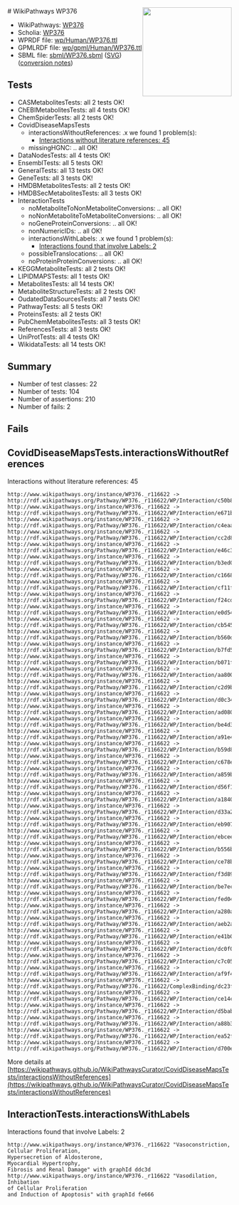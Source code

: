 <img style="float: right; width: 200px" src="../logo.png" />
# WikiPathways WP376

* WikiPathways: [WP376](https://identifiers.org/wikipathways:WP376)
* Scholia: [WP376](https://scholia.toolforge.org/wikipathways/WP376)
* WPRDF file: [wp/Human/WP376.ttl](../wp/Human/WP376.ttl)
* GPMLRDF file: [wp/gpml/Human/WP376.ttl](../wp/gpml/Human/WP376.ttl)
* SBML file: [sbml/WP376.sbml](../sbml/WP376.sbml) ([SVG](../sbml/WP376.svg)) ([conversion notes](../sbml/WP376.txt))

## Tests
* CASMetabolitesTests: all 2 tests OK!
* ChEBIMetabolitesTests: all 4 tests OK!
* ChemSpiderTests: all 2 tests OK!
* CovidDiseaseMapsTests
    * interactionsWithoutReferences: .x we found 1 problem(s):
        * [Interactions without literature references: 45](#9701cd43)
    * missingHGNC: .. all OK!
* DataNodesTests: all 4 tests OK!
* EnsemblTests: all 5 tests OK!
* GeneralTests: all 13 tests OK!
* GeneTests: all 3 tests OK!
* HMDBMetabolitesTests: all 2 tests OK!
* HMDBSecMetabolitesTests: all 3 tests OK!
* InteractionTests
    * noMetaboliteToNonMetaboliteConversions: .. all OK!
    * noNonMetaboliteToMetaboliteConversions: .. all OK!
    * noGeneProteinConversions: .. all OK!
    * nonNumericIDs: .. all OK!
    * interactionsWithLabels: .x we found 1 problem(s):
        * [Interactions found that involve Labels: 2](#630d2679)
    * possibleTranslocations: .. all OK!
    * noProteinProteinConversions: .. all OK!
* KEGGMetaboliteTests: all 2 tests OK!
* LIPIDMAPSTests: all 1 tests OK!
* MetabolitesTests: all 14 tests OK!
* MetaboliteStructureTests: all 2 tests OK!
* OudatedDataSourcesTests: all 7 tests OK!
* PathwayTests: all 5 tests OK!
* ProteinsTests: all 2 tests OK!
* PubChemMetabolitesTests: all 3 tests OK!
* ReferencesTests: all 3 tests OK!
* UniProtTests: all 4 tests OK!
* WikidataTests: all 14 tests OK!


## Summary

* Number of test classes: 22
* Number of tests: 104
* Number of assertions: 210
* Number of fails: 2

## Fails

<a name="9701cd43" />

## CovidDiseaseMapsTests.interactionsWithoutReferences

Interactions without literature references: 45
```
http://www.wikipathways.org/instance/WP376._r116622 -> http://rdf.wikipathways.org/Pathway/WP376._r116622/WP/Interaction/c50b8
http://www.wikipathways.org/instance/WP376._r116622 -> http://rdf.wikipathways.org/Pathway/WP376._r116622/WP/Interaction/e671b
http://www.wikipathways.org/instance/WP376._r116622 -> http://rdf.wikipathways.org/Pathway/WP376._r116622/WP/Interaction/c4eaa
http://www.wikipathways.org/instance/WP376._r116622 -> http://rdf.wikipathways.org/Pathway/WP376._r116622/WP/Interaction/cc2d8
http://www.wikipathways.org/instance/WP376._r116622 -> http://rdf.wikipathways.org/Pathway/WP376._r116622/WP/Interaction/e46c3
http://www.wikipathways.org/instance/WP376._r116622 -> http://rdf.wikipathways.org/Pathway/WP376._r116622/WP/Interaction/b3ed0
http://www.wikipathways.org/instance/WP376._r116622 -> http://rdf.wikipathways.org/Pathway/WP376._r116622/WP/Interaction/c1668
http://www.wikipathways.org/instance/WP376._r116622 -> http://rdf.wikipathways.org/Pathway/WP376._r116622/WP/Interaction/cf11f
http://www.wikipathways.org/instance/WP376._r116622 -> http://rdf.wikipathways.org/Pathway/WP376._r116622/WP/Interaction/f24cd
http://www.wikipathways.org/instance/WP376._r116622 -> http://rdf.wikipathways.org/Pathway/WP376._r116622/WP/Interaction/e0d54
http://www.wikipathways.org/instance/WP376._r116622 -> http://rdf.wikipathways.org/Pathway/WP376._r116622/WP/Interaction/cb545
http://www.wikipathways.org/instance/WP376._r116622 -> http://rdf.wikipathways.org/Pathway/WP376._r116622/WP/Interaction/b560d
http://www.wikipathways.org/instance/WP376._r116622 -> http://rdf.wikipathways.org/Pathway/WP376._r116622/WP/Interaction/b7fd5
http://www.wikipathways.org/instance/WP376._r116622 -> http://rdf.wikipathways.org/Pathway/WP376._r116622/WP/Interaction/b071f
http://www.wikipathways.org/instance/WP376._r116622 -> http://rdf.wikipathways.org/Pathway/WP376._r116622/WP/Interaction/aa800
http://www.wikipathways.org/instance/WP376._r116622 -> http://rdf.wikipathways.org/Pathway/WP376._r116622/WP/Interaction/c2d9b
http://www.wikipathways.org/instance/WP376._r116622 -> http://rdf.wikipathways.org/Pathway/WP376._r116622/WP/Interaction/d0c34
http://www.wikipathways.org/instance/WP376._r116622 -> http://rdf.wikipathways.org/Pathway/WP376._r116622/WP/Interaction/ad080
http://www.wikipathways.org/instance/WP376._r116622 -> http://rdf.wikipathways.org/Pathway/WP376._r116622/WP/Interaction/be4d3
http://www.wikipathways.org/instance/WP376._r116622 -> http://rdf.wikipathways.org/Pathway/WP376._r116622/WP/Interaction/a91e4
http://www.wikipathways.org/instance/WP376._r116622 -> http://rdf.wikipathways.org/Pathway/WP376._r116622/WP/Interaction/b59d8
http://www.wikipathways.org/instance/WP376._r116622 -> http://rdf.wikipathways.org/Pathway/WP376._r116622/WP/Interaction/c678e
http://www.wikipathways.org/instance/WP376._r116622 -> http://rdf.wikipathways.org/Pathway/WP376._r116622/WP/Interaction/a859b
http://www.wikipathways.org/instance/WP376._r116622 -> http://rdf.wikipathways.org/Pathway/WP376._r116622/WP/Interaction/d56f1
http://www.wikipathways.org/instance/WP376._r116622 -> http://rdf.wikipathways.org/Pathway/WP376._r116622/WP/Interaction/a1840
http://www.wikipathways.org/instance/WP376._r116622 -> http://rdf.wikipathways.org/Pathway/WP376._r116622/WP/Interaction/d33a2
http://www.wikipathways.org/instance/WP376._r116622 -> http://rdf.wikipathways.org/Pathway/WP376._r116622/WP/Interaction/eb907
http://www.wikipathways.org/instance/WP376._r116622 -> http://rdf.wikipathways.org/Pathway/WP376._r116622/WP/Interaction/ebcee
http://www.wikipathways.org/instance/WP376._r116622 -> http://rdf.wikipathways.org/Pathway/WP376._r116622/WP/Interaction/b556b
http://www.wikipathways.org/instance/WP376._r116622 -> http://rdf.wikipathways.org/Pathway/WP376._r116622/WP/Interaction/ce78b
http://www.wikipathways.org/instance/WP376._r116622 -> http://rdf.wikipathways.org/Pathway/WP376._r116622/WP/Interaction/f3d89
http://www.wikipathways.org/instance/WP376._r116622 -> http://rdf.wikipathways.org/Pathway/WP376._r116622/WP/Interaction/be7ec
http://www.wikipathways.org/instance/WP376._r116622 -> http://rdf.wikipathways.org/Pathway/WP376._r116622/WP/Interaction/fed04
http://www.wikipathways.org/instance/WP376._r116622 -> http://rdf.wikipathways.org/Pathway/WP376._r116622/WP/Interaction/a280a
http://www.wikipathways.org/instance/WP376._r116622 -> http://rdf.wikipathways.org/Pathway/WP376._r116622/WP/Interaction/aeb2a
http://www.wikipathways.org/instance/WP376._r116622 -> http://rdf.wikipathways.org/Pathway/WP376._r116622/WP/Interaction/e41b0
http://www.wikipathways.org/instance/WP376._r116622 -> http://rdf.wikipathways.org/Pathway/WP376._r116622/WP/Interaction/dc0f0
http://www.wikipathways.org/instance/WP376._r116622 -> http://rdf.wikipathways.org/Pathway/WP376._r116622/WP/Interaction/c7c05
http://www.wikipathways.org/instance/WP376._r116622 -> http://rdf.wikipathways.org/Pathway/WP376._r116622/WP/Interaction/af9f4
http://www.wikipathways.org/instance/WP376._r116622 -> http://rdf.wikipathways.org/Pathway/WP376._r116622/ComplexBinding/dc23f
http://www.wikipathways.org/instance/WP376._r116622 -> http://rdf.wikipathways.org/Pathway/WP376._r116622/WP/Interaction/ce14c
http://www.wikipathways.org/instance/WP376._r116622 -> http://rdf.wikipathways.org/Pathway/WP376._r116622/WP/Interaction/d5bab
http://www.wikipathways.org/instance/WP376._r116622 -> http://rdf.wikipathways.org/Pathway/WP376._r116622/WP/Interaction/a88b3
http://www.wikipathways.org/instance/WP376._r116622 -> http://rdf.wikipathways.org/Pathway/WP376._r116622/WP/Interaction/ea52f
http://www.wikipathways.org/instance/WP376._r116622 -> http://rdf.wikipathways.org/Pathway/WP376._r116622/WP/Interaction/d700e
```

More details at [https://wikipathways.github.io/WikiPathwaysCurator/CovidDiseaseMapsTests/interactionsWithoutReferences](https://wikipathways.github.io/WikiPathwaysCurator/CovidDiseaseMapsTests/interactionsWithoutReferences)

<a name="630d2679" />

## InteractionTests.interactionsWithLabels

Interactions found that involve Labels: 2
```
http://www.wikipathways.org/instance/WP376._r116622 "Vasoconstriction, 
Cellular Proliferation,
Hypersecretion of Aldosterone,
Myocardial Hypertrophy, 
Fibrosis and Renal Damage" with graphId ddc3d
http://www.wikipathways.org/instance/WP376._r116622 "Vasodilation, Inhibation
of Cellular Proliferation
and Induction of Apoptosis" with graphId fe666
```

